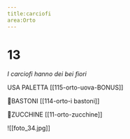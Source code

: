 ```yaml
---
title:carciofi
area:Orto
---
```

# 13
_I carciofi hanno dei bei fiori_

USA PALETTA [[115-orto-uova-BONUS]]

👣BASTONI [[114-orto-i bastoni]]

👣ZUCCHINE [[11-orto-zucchine]]

![[foto_34.jpg]]
